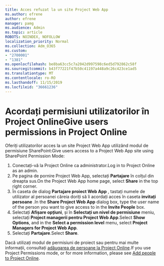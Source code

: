 ```yaml
---
title: Acces refuzat la un site Project Web App
ms.author: efrene
author: efrene
manager: pamg
ms.audience: Admin
ms.topic: article
ROBOTS: NOINDEX, NOFOLLOW
localization_priority: Normal
ms.collection: Adm_O365
ms.custom:
- "2700001"
- "1381"
ms.openlocfilehash: be8ba63cc5c7a2042d997598c6ed5d792862c58f
ms.sourcegitcommit: b43f77221f47b50c41197a448a9c26c423ce1ad5
ms.translationtype: MT
ms.contentlocale: ro-RO
ms.lasthandoff: 11/15/2019
ms.locfileid: "36661236"
---
```

# <a name="give-users-permissions-in-project-online"></a><span data-ttu-id="644cf-102">Acordați permisiuni utilizatorilor în Project Online</span><span class="sxs-lookup"><span data-stu-id="644cf-102">Give users permissions in Project Online</span></span>

<span data-ttu-id="644cf-103">Oferiți utilizatorilor acces la un site Project Web App utilizând modul de permisiune SharePoint:</span><span class="sxs-lookup"><span data-stu-id="644cf-103">Give users access to a Project Web App site using SharePoint Permission Mode:</span></span>

1. <span data-ttu-id="644cf-104">Conectați-vă la Project Online ca administrator.</span><span class="sxs-lookup"><span data-stu-id="644cf-104">Log in to Project Online as an admin.</span></span>
2. <span data-ttu-id="644cf-105">Pe pagina de pornire Project Web App, selectați **Partajare** în colțul din dreapta sus.</span><span class="sxs-lookup"><span data-stu-id="644cf-105">On the Project Web App home page, select **Share** in the top right corner.</span></span>
3. <span data-ttu-id="644cf-106">În caseta de dialog **Partajare proiect Web App** , tastați numele de utilizator al persoanei căreia doriți să îi acordați acces în caseta **invitați persoane** .</span><span class="sxs-lookup"><span data-stu-id="644cf-106">In the **Share Project Web App** dialog box, type the user name of the person you want to give access to in the **Invite People** box.</span></span>
4. <span data-ttu-id="644cf-107">Selectați **Afișare opțiuni**, și în **Selectați un nivel de permisiune** meniu, selectați **Project managerii pentru Project Web App**.</span><span class="sxs-lookup"><span data-stu-id="644cf-107">Select **Show Options**, and in the **Select a permission level** menu, select **Project Managers for Project Web App**.</span></span>
5. <span data-ttu-id="644cf-108">Selectați **Partajare**.</span><span class="sxs-lookup"><span data-stu-id="644cf-108">Select **Share**.</span></span>

<span data-ttu-id="644cf-109">Dacă utilizați modul de permisiuni de proiect sau pentru mai multe informații, consultați [adăugarea de persoane la Project Online](https://docs.microsoft.com/projectonline/step-2-add-people-to-project-online).</span><span class="sxs-lookup"><span data-stu-id="644cf-109">If you use Project Permissions mode, or for more information, please see [Add people to Project Online](https://docs.microsoft.com/projectonline/step-2-add-people-to-project-online).</span></span>
